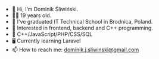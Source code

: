 - 👋 Hi, I’m Dominik Śliwiński.
- 👨‍🎓 19 years old.
- 🏫 I've graduated IT Technical School in Brodnica, Poland.
- 👀 Interested in frontend, backend and C++ programming.
- 🌱 C++/JavaScript/PHP/CSS/SQL
- 🖥 Currently learning Laravel
- 📫 How to reach me: dominik.j.sliwinski@gmail.com
